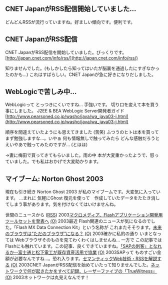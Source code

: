 ## CNET JapanがRSS配信開始していました…

どんどんRSSが流行っていますね。好ましい傾向です。便利です。






## CNET JapanがRSS配信


CNET JapanがRSS配信を開始していました。びっくりです。
[http://japan.cnet.com/info/rss/](http://japan.cnet.com/info/rss/)


知りませんでした。(もしかしたら知ってはいたが脳裏を通過したにすぎなかったのかも…)
これはすばらしい。CNET Japanが急に好きになりだしました。

## WebLogicで苦しみ中…


WebLogicって とっつきにくいですね… 手強いです。
切り口を変えて本を買う事にしました。
J2EE & BEA WebLogic Server開発者ガイド
  [http://www.pearsoned.co.jp/washo/java/wa_java03-j.html](http://www.pearsoned.co.jp/washo/java/wa_java03-j.html)


順序を間違えていたようにも思えてきました (苦笑)
ふつうのヒトは本を買って まず勉強しますな…。いやぁ 何も情報無しで触ってみたら
どんな感触だろうと えいやあで触ってみたのですが… (とほほ)

→妻に梅田で買ってきてもらいました。雨の中 本が大変重かったようで、怒っていました。でも私はおかげで大変助かります。

## マイブーム: Norton Ghost 2003


現在も引き続き Norton Ghost 2003 が私のマイブームです。大変気に入っています。
…まれに 気軽にGhost 復元を使って　作成していたデータをたたき消してしまう事があります。気を付けなくてはいけませんね。



世間のニュースから ([RSS](ig030424-news.xml)) 2003[マクロメディア、Flashアプリケーション開発用ツールセットを発表へ](http://japan.cnet.com/news/ent/story/0,2000047623,20053833,00.htm) [(O)](http://japan.cnet.com/news/ent/story/0,2000047623,20053833,00.htm) 2003最近 Flash関連のニュースが気になるのでした。「Flash MX Data Connection Kit」という名称が これまたそそります。[未来のブラウザは“ただのブラウザ”になる？](http://www.zdnet.co.jp/news/0304/23/ne00_browser.html) [(O)](http://www.zdnet.co.jp/news/0304/23/ne00_browser.html) 2003確かに私的の通り いまとなっては Webブラウザそのものを見てわくわくはしませんね… 一方で この記事ではFlashにも触れています。この記事、良くできていますね。[「SAPの刺客」となれるか--富士通と松下電工が既存資産活用で協業](http://itpro.nikkeibp.co.jp/free/ITPro/OPINION/20030415/1/) [(O)](http://itpro.nikkeibp.co.jp/free/ITPro/OPINION/20030415/1/) 2003SAPって ものすごい金額が必要なんですね…。恐れ入ります。[セマンティックWeb技術・RSSを解説する](http://japan.cnet.com/news/watch/story/0,2000047973,20053510,00.htm) [(O)](http://japan.cnet.com/news/watch/story/0,2000047973,20053510,00.htm) 2003CNET JapanがRSS配信を始めていたって知りませんでした。[ネットワークで何が起きたかをすべて記録、レーザーファイブの「TrueWitness」](http://www.zdnet.co.jp/enterprise/0304/22/epn32.html) [(O)](http://www.zdnet.co.jp/enterprise/0304/22/epn32.html) 2003ネットワークは丸見えなんです！